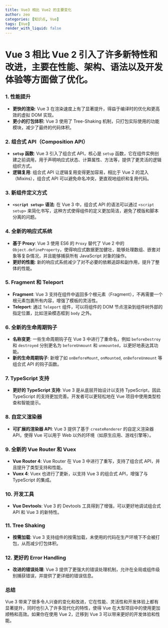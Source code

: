 ```yaml
---
title: Vue3 相比 Vue2 的主要变化
author: zeo
categories: [知识点, Vue]
tags: [Vue]
render_with_liquid: false
---
```

# Vue 3 相比 Vue 2 引入了许多新特性和改进，主要在性能、架构、语法以及开发体验等方面做了优化。

### 1. **性能提升**
- **更快的渲染**: Vue 3 在渲染速度上有了显著提升，得益于编译时的优化和更高效的虚拟 DOM 实现。
- **更小的打包体积**: Vue 3 使用了 Tree-Shaking 机制，只打包实际使用的功能模块，减少了最终的代码体积。

### 2. **组合式 API（Composition API）**
- **`setup` 函数**: Vue 3 引入了组合式 API，核心是 `setup` 函数，它在组件实例创建之前调用，用于声明响应式状态、计算属性、方法等，提供了更灵活的逻辑组织方式。
- **逻辑复用**: 组合式 API 让逻辑复用变得更加容易，相比于 Vue 2 的混入（Mixins），组合式 API 可以避免命名冲突，更直观地组织和复用代码。

### 3. **新组件定义方式**
- **`<script setup>` 语法**: 在 Vue 3 中，组合式 API 的语法可以通过 `<script setup>` 来简化书写，这种方式使得组件的定义更加简洁，避免了模版和脚本分离的问题。

### 4. **全新的响应式系统**
- **基于 Proxy**: Vue 3 使用 ES6 的 `Proxy` 替代了 Vue 2 中的 `Object.defineProperty`，使得响应式数据更加健壮，能够处理数组、嵌套对象等复杂情况，并且能够捕获所有 JavaScript 对象的操作。
- **更好的性能**: 新的响应式系统减少了对不必要的依赖追踪和副作用，提升了整体的性能。

### 5. **Fragment 和 Teleport**
- **Fragment**: Vue 3 支持在组件中返回多个根元素（Fragment），不再需要一个根元素包裹所有内容，增强了模板的灵活性。
- **Teleport**: 通过 `Teleport` 组件，可以将组件的 DOM 节点渲染到组件树外部的指定位置，比如渲染模态框到 `body` 之外。

### 6. **全新的生命周期钩子**
- **名称变更**: 一些生命周期钩子在 Vue 3 中进行了重命名，例如 `beforeDestroy` 和 `destroyed` 分别更名为 `beforeUnmount` 和 `unmounted`，以更好地表达其功能。
- **新的生命周期钩子**: 新增了如 `onBeforeMount`, `onMounted`, `onBeforeUnmount` 等组合式 API 的钩子函数。

### 7. **TypeScript 支持**
- **更好的 TypeScript 支持**: Vue 3 是从底层开始设计以支持 TypeScript，因此 TypeScript 的支持更加完善。开发者可以更轻松地在 Vue 项目中使用类型检查和智能提示。

### 8. **自定义渲染器**
- **可扩展的渲染器 API**: Vue 3 提供了基于 `createRenderer` 的自定义渲染器 API，使得 Vue 可以用于 Web 以外的环境（如原生应用、游戏引擎等）。

### 9. **全新的 Vue Router 和 Vuex**
- **Vue Router 4**: Vue Router 在 Vue 3 中进行了重写，支持了组合式 API，并且提升了类型支持和性能。
- **Vuex 4**: Vuex 也进行了更新，以支持 Vue 3 的组合式 API，增强了与 TypeScript 的集成。

### 10. **开发工具**
- **Vue Devtools**: Vue 3 的 Devtools 工具得到了增强，可以更好地调试组合式 API 和 Vue 3 的新特性。

### 11. **Tree Shaking**
- **按需加载**: Vue 3 支持组件的按需加载，未使用的代码在生产环境下不会被打包，从而减少打包体积。

### 12. **更好的 Error Handling**
- **改进的错误处理**: Vue 3 提供了更强大的错误处理机制，允许在全局或组件级别捕获错误，并提供了更详细的错误信息。

### 总结
Vue 3 带来了很多令人兴奋的变化和改进，它在性能、灵活性和开发体验上都有显著提升，同时也引入了许多现代化的特性，使得 Vue 在大型项目中的使用更加顺畅和高效。如果你在使用 Vue 2，迁移到 Vue 3 可以带来更好的开发体验和性能。